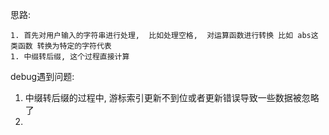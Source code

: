 思路:

	1. 首先对用户输入的字符串进行处理,  比如处理空格,  对运算函数进行转换 比如 abs这类函数 转换为特定的字符代表
	1. 中缀转后缀, 这个过程直接计算

 debug遇到问题:

1. 中缀转后缀的过程中, 游标索引更新不到位或者更新错误导致一些数据被忽略了
2. 
